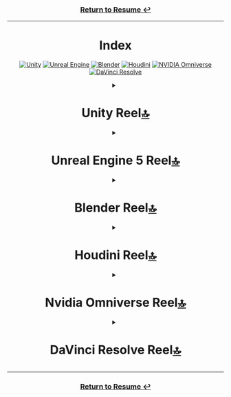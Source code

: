<!--<video width="60" height="30" src="https://github.com/user-attachments/assets/a2aa109d-21f5-43e0-a637-a2e64dd70c96"></video>-->

<div align="center">
  <h3><a href = https://github.com/KenzKD>Return to Resume &#8617;</a></h3>
<hr>

  <h1 id="index">Index</h1>
  <p>
    <a href="#unity-reel"><img src="https://img.shields.io/badge/unity-white.svg?style=for-the-badge&amp;logo=unity&amp;logoColor=black" alt="Unity"></a>
    <a href="#unreal-engine-5-reel"><img src="https://img.shields.io/badge/unreal_engine-%23313131.svg?style=for-the-badge&amp;logo=unrealengine&amp;logoColor=white" alt="Unreal Engine"></a>
    <a href="#blender-reel"><img src="https://img.shields.io/badge/blender-%23E87D0D.svg?style=for-the-badge&amp;logo=blender&amp;logoColor=white" alt="Blender"></a>
    <a href="#houdini-reel"><img src="https://img.shields.io/badge/Houdini-%23FF4713?style=for-the-badge&amp;logo=houdini&amp;logoColor=white" alt="Houdini"></a>
    <a href="#nvidia-omniverse-reel"><img src="https://img.shields.io/badge/NVIDIA_Omniverse-%2376B900.svg?style=for-the-badge&amp;logo=nVIDIA&amp;logoColor=white" alt="NVIDIA Omniverse"></a>
    <a href="#davinci-resolve-reel"><img src="https://img.shields.io/badge/DaVinci%20Resolve-%23233A51?style=for-the-badge&amp;logo=davinciresolve" alt="DaVinci Resolve"></a>
  </p>

<details>
  <summary><h1 id="unity-reel-index-">Unity Reel<a href="#index">🔝</a></h1></summary>

  <p><a href="https://github.com/user-attachments/assets/99639aa4-07f3-4114-994d-c05e7184e1dc">Unity Ar Image Tracker For Spatial.webm</a></p>
  <p><a href="https://github.com/user-attachments/assets/7a74882e-d533-4418-bdc0-9b578b86e108">Tester Gameplay.webm</a></p>
  <p><a href="https://github.com/user-attachments/assets/2ef42573-81c7-4e12-a6b7-18985eed14c3">Refresher Gameplay Trimmed.webm</a></p>
  <p><a href="https://github.com/user-attachments/assets/672e766f-f04e-4b23-addb-460c3ef7c0a2">Grid Game.webm</a></p>
  <p><a href="https://github.com/user-attachments/assets/f0a4650b-ee83-4cc4-bf72-692d232bde61">Flappy Bird Knockoff.webm</a></p>
  
  <p><a href="https://github.com/user-attachments/assets/4f52a2d9-1cb7-42ad-8bfc-f2c20171b013">Grade 6 Chapter 7 Unity Reel WebM.webm</a></p>
  <p><a href="https://github.com/user-attachments/assets/0363ddaa-2e7c-4d21-81df-495700d4e2b4">Grade 6 Chapter 6 Unity Reel WebM.webm</a></p>
  <p><a href="https://github.com/user-attachments/assets/1bdb3ece-ba1a-499a-aba9-f720ec3f68fa">Grade 6 Chapter 5 Unity Reel WebM.webm</a></p>
  
  <p><a href="https://github.com/user-attachments/assets/68dd9f20-7aa7-4fc3-94b2-8fa1ef91b71b">Grade 7 Chapter 11 Unity Reel WebM.webm</a></p>
  <p><a href="https://github.com/user-attachments/assets/b057d431-0725-4bed-a211-62f3d16b784a">Grade 7 Chapter 10 Unity Reel WebM.webm</a></p>
  <p><a href="https://github.com/user-attachments/assets/36878342-d80d-4da9-89e4-95f71c6c2987">Grade 7 Chapter 9 Unity Reel WebM.webm</a></p>
  <p><a href="https://github.com/user-attachments/assets/ea354bef-604b-4805-940c-c35fead6b8f8">Grade 7 Chapter 4 Unity Reel WebM.webm</a></p>
  <p><a href="https://github.com/user-attachments/assets/935a1867-c6b7-49aa-b5a4-5a69bca116e9">Grade 7 Chapter 1 Unity Reel WebM.webm</a></p>
</details>

<details>
  <summary><h1 id="unreal-engine-5-reel-index-">Unreal Engine 5 Reel<a href="#index">🔝</a></h1></summary>

  <p><a href="https://github.com/user-attachments/assets/705eb10f-56da-4cde-bff6-5a2c788d28c2">Waterfall Trim 480p 53cq.webm</a></p>
  <p><a href="https://github.com/user-attachments/assets/3e1e3e80-63db-4492-aacb-173aa93645c5">Shooter Game.webm</a></p>
  <p><a href="https://github.com/user-attachments/assets/89bb0c92-074e-41d6-8083-a0691600e6a3">Metahuman Bob.webm</a></p>
  <p><a href="https://github.com/user-attachments/assets/cb435cb1-0d14-4be4-a0d6-c2862fe7e980">A2f Testing.webm</a></p>
</details>


<details>
  <summary><h1 id="blender-reel-index-">Blender Reel<a href="#index">🔝</a></h1></summary>

  <p><a href="https://github.com/user-attachments/assets/812a2745-cef6-49c6-b06d-e83238e0c9ff">Voxel Liquid Sim.webm</a></p>
  <p><a href="https://github.com/user-attachments/assets/709459b7-12f9-474d-8f0c-1dc34d6ee107">Spinning Balls 30Db.webm</a></p>
  <p><a href="https://github.com/user-attachments/assets/d8a01607-4125-4ca1-9e83-b2b31805f618">Snow Sim.webm</a></p>
  <p><a href="https://github.com/user-attachments/assets/73e3f4ff-c37d-45ab-b3be-dae65ed70a03">Retry Rain.webm</a></p>
  <p><a href="https://github.com/user-attachments/assets/685baf51-f951-410d-ae31-5efe3dbeba80">Puffle Devlog 1.webm</a></p>
  <p><a href="https://github.com/user-attachments/assets/11418c30-2642-4786-bda1-1cf359a7a005">Mrbeast Sim.webm</a></p>
  <p><a href="https://github.com/user-attachments/assets/e689d3b8-8636-4d69-a347-32194256911f">Liquid Sim.webm</a></p>
  <p><a href="https://github.com/user-attachments/assets/7f90f6e2-281f-425f-a78e-ca3d33802a05">Lightning Animation.webm</a></p>
  <p><a href="https://github.com/user-attachments/assets/7b8cc635-0190-40b3-8b75-f42b78890d29">Level 4 Donut And Coffee Animation.webm</a></p>
  <p><a href="https://github.com/user-attachments/assets/6093381c-146c-4fcc-b2e7-2e978795d0a4">Ea Render Both 1080P.webm</a></p>
  <p><a href="https://github.com/user-attachments/assets/1a467b89-b7da-4c53-87f7-a9f008598c83">Donut 3.webm</a></p>
  <p><a href="https://github.com/user-attachments/assets/8fc571aa-db83-4c46-b983-73307190e48c">Couch Final.webm</a></p>
  <p><a href="https://github.com/user-attachments/assets/4c5a39bc-eeca-4550-a720-e77ac60ea4c4">Cool Grass.webm</a></p>
</details>

<details>
  <summary><h1 id="houdini-reel-index-">Houdini Reel<a href="#index">🔝</a></h1></summary>
  
  <p><a href="https://github.com/user-attachments/assets/1df88e11-a0c8-43d8-9e45-697bc84fee19">Houdini Snow Fall Long.webm</a></p>
  <p><a href="https://github.com/user-attachments/assets/30ef47da-efa5-4c64-a570-1c5d141a713e">Houdini Intermediate.webm</a></p>
  <p><a href="https://github.com/user-attachments/assets/0a352467-bf6b-482a-a820-4947215f2c5e">Houdini Hair Sim Tutorial Shorts.webm</a></p>
  <p><a href="https://github.com/user-attachments/assets/12363ec1-d676-4f01-96cb-917ce72f910b">Houdini Donut Denoised In Blender.webm</a></p>
</details>

<details>
  <summary><h1 id="nvidia-omniverse-reel-index-">Nvidia Omniverse Reel<a href="#index">🔝</a></h1></summary>

  <p><a href="https://github.com/user-attachments/assets/06f5503a-a3c3-484b-aec9-e43de473de04">Trying Particles Part 2.webm</a></p>
  <p><a href="https://github.com/user-attachments/assets/5c350706-0994-4cfe-a772-14300fda3a4d">Trying Particles Part 1.webm</a></p>
  <p><a href="https://github.com/user-attachments/assets/5aa4221d-660c-402f-b89c-e1c648b82f84">Nvidia Omniverse Particles Full.webm</a></p>
  <p><a href="https://github.com/user-attachments/assets/52933711-f348-4154-b4ce-1f9913ed777b">Create Testing.webm</a></p>
  <p><a href="https://github.com/user-attachments/assets/cb7f272e-9f64-4d14-8065-a294c209c120">Cloth Sim.webm</a></p>
  <p><a href="https://github.com/user-attachments/assets/7fcf6b06-c16a-4eee-bd23-475804c4ea08">Character Transfer And Action Graph.webm</a></p>
</details>

<details>
  <summary><h1 id="davinci-resolve-reel-index-">DaVinci Resolve Reel<a href="#index">🔝</a></h1></summary>

  <p><a href="https://github.com/user-attachments/assets/b3d902fe-1675-41d8-acf2-7f85767a9cd8">Motion Graphics In Fusion.webm</a></p>
  <p><a href="https://github.com/user-attachments/assets/f8125c56-3cc2-4191-8906-802bbfac8a48">Miserable Girl Music Video-2(1).webm</a></p>
  <p><a href="https://github.com/user-attachments/assets/1cc15a8b-54c0-46c8-800d-a0f5cb7ddd3c">Intro To Fusion.webm</a></p>
  <p><a href="https://github.com/user-attachments/assets/f8c539b3-65a8-465b-9fb8-572c927d7b38">Intro To Color.webm</a></p>
  <p><a href="https://github.com/user-attachments/assets/25c405b0-d526-479a-95a4-d400ba35a62d">Basic Compositing.webm</a></p>
  <p><a href="https://github.com/user-attachments/assets/bb8aea8e-433d-4e9b-9f57-4297a0e72ed8">Age Of Airplanes Title Composite.webm</a></p>
  <p><a href="https://github.com/user-attachments/assets/dd8d2633-97da-4233-bbed-7d33760baacb">Advanced Colors.webm</a></p>
  <p><a href="https://github.com/user-attachments/assets/54daa189-d11d-4757-a5eb-50fefdcb455b">3D Keyer.webm</a></p>
  <p><a href="https://github.com/user-attachments/assets/1a8bb81b-b197-481f-926f-1a562c4f27f4">3D Compositing.webm</a></p>
</details>

<hr>
  <h3><a href = https://github.com/KenzKD>Return to Resume &#8617;</a></h3>
</div>
